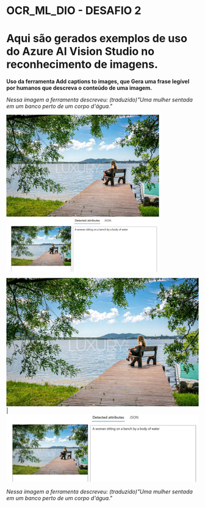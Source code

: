# OCR_ML_DIO - DESAFIO 2

# Aqui são gerados exemplos de uso do Azure AI Vision Studio no reconhecimento de imagens. #

**Uso da ferramenta Add captions to images, que Gera uma frase legível por humanos que descreva o conteúdo de uma imagem.**

*Nessa imagem a ferramenta descreveu: (traduzido)"Uma mulher sentada em um banco perto de um corpo d'água."*
<p float="left">

 <img src="https://github.com/juscelinorb/OCR_ML_DIO/blob/main/inputs/image-1.jpg" width="400" />

 <img src="https://github.com/juscelinorb/OCR_ML_DIO/blob/main/output/image-1.jpg" width="400" /> 

</p>





![Imagem de uma mulher sentada perto de um lago](/inputs/image-1.jpg)|![resultado1](/output/image-1.jpg)

*Nessa imagem a ferramenta descreveu: (traduzido)"Uma mulher sentada em um banco perto de um corpo d'água."*

